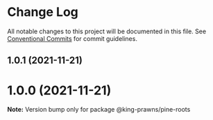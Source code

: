 # Change Log

All notable changes to this project will be documented in this file.
See [Conventional Commits](https://conventionalcommits.org) for commit guidelines.

## 1.0.1 (2021-11-21)



# 1.0.0 (2021-11-21)

**Note:** Version bump only for package @king-prawns/pine-roots
